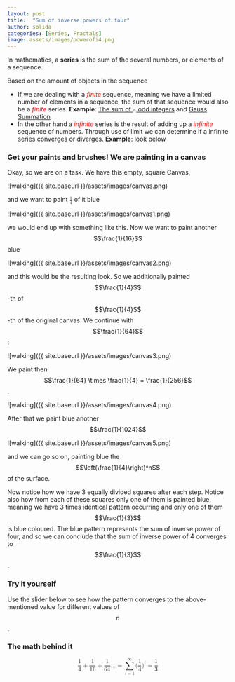 ```yaml
---
layout: post
title:  "Sum of inverse powers of four"
author: solida
categories: [Series, Fractals]
image: assets/images/powerofi4.png
---
```

In mathematics, a **series** is the sum of the several numbers, or elements of a
sequence. 

Based on the amount of objects in the sequence
- If we are dealing with a <span style="color: red;">*finite*</span> sequence, meaning we have a limited
number of elements in a sequence, the sum of that sequence would also be a <span style="color: red;">*finite*</span>
series.  **Example**: [The sum of <math display="inline"><mfrac><mi>n</mi></math> odd integers](https://visualproofs.github.io/series/algebra/2022/04/15/n-odd-numbers.html) and [Gauss Summation](https://visualproofs.github.io/series/2022/05/12/gauss.html)
- In the other hand a <span style="color: red;">*infinite*</span> series is the result of adding up a <span style="color: red;">*infinite*</span>
sequence of numbers. Through use of limit we can determine if a infinite series
converges or diverges. **Example**: look below

### Get your paints and brushes! We are painting in a canvas
Okay, so we are on a task. We have this empty, square Canvas,

![walking]({{ site.baseurl }}/assets/images/canvas.png)

and we want to paint <math display="inline"><mfrac><mn>1</mn><mn>4</mn></mfrac></math> of it blue

![walking]({{ site.baseurl }}/assets/images/canvas1.png)

we would end up with something like this. Now we want to paint another $$\frac{1}{16}$$ blue

![walking]({{ site.baseurl }}/assets/images/canvas2.png)

and this would be the resulting look. So we additionally painted $$\frac{1}{4}$$-th of $$\frac{1}{4}$$-th of the original canvas. We continue with $$\frac{1}{64}$$:

![walking]({{ site.baseurl }}/assets/images/canvas3.png)

We paint then $$\frac{1}{64} \times \frac{1}{4} = \frac{1}{256}$$.

![walking]({{ site.baseurl }}/assets/images/canvas4.png)

After that we paint blue another $$\frac{1}{1024}$$

![walking]({{ site.baseurl }}/assets/images/canvas5.png)

and we can go so on, painting blue the $$\left(\frac{1}{4}\right)^n$$ of the surface.

Now notice how we have 3 equally divided squares after each step. Notice also how from each of these squares only one
of them is painted blue, meaning we have 3 times identical pattern occurring and only one of them $$\frac{1}{3}$$ is blue coloured.
The blue pattern represents the sum of inverse power of four, and so we can conclude that the sum of inverse power of 4 converges to
$$\frac{1}{3}$$.


### Try it yourself
Use the slider below to see how the pattern converges to the above-mentioned value for different values of $$n$$.

<div id="observablehq-6c0f974d">
  <div class="observablehq-viewof-levels"></div>
  <div class="observablehq-dom"></div>
</div>
<script type="module">
  import {Runtime, Inspector} from "https://cdn.jsdelivr.net/npm/@observablehq/runtime@4/dist/runtime.js";
  import define from "https://api.observablehq.com/@864af2bf64442aa6/inverse-power-of-4.js?v=3";
  (new Runtime).module(define, name => {
    if (name === "viewof levels") return Inspector.into("#observablehq-6c0f974d .observablehq-viewof-levels")();
    if (name === "dom") return Inspector.into("#observablehq-6c0f974d .observablehq-dom")();
  });
</script>

### The math behind it

<math display="block">
  <mrow>
    <mfrac>
      <mn>1</mn>
      <mn>4</mn>
    </mfrac>
    <mo>+</mo>
    <mfrac>
      <mn>1</mn>
      <mn>16</mn>
    </mfrac>
    <mo>+</mo>
    <mfrac>
      <mn>1</mn>
      <mn>64</mn>
    </mfrac>
    <mi>.</mi>
    <mi>.</mi>
    <mi>.</mi>
    <mo>=</mo>
    <mrow>
      <munderover>
        <mo movablelimits="false">∑</mo>
        <mrow>
          <mi>i</mi>
          <mo>=</mo>
          <mn>1</mn>
        </mrow>
        <mi>∞</mi>
      </munderover>
    </mrow>
    <mo form="prefix" stretchy="false">(</mo>
    <mfrac>
      <mn>1</mn>
      <mn>4</mn>
    </mfrac>
    <msup>
      <mo form="postfix" stretchy="false">)</mo>
      <mi>i</mi>
    </msup>
    <mo>=</mo>
    <mfrac>
      <mn>1</mn>
      <mn>3</mn>
    </mfrac>
  </mrow>
</math>